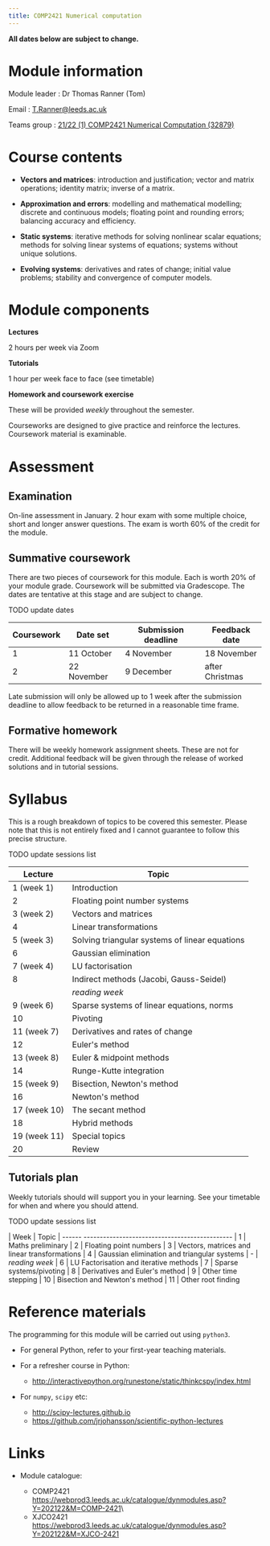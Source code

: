 ```yaml
---
title: COMP2421 Numerical computation
---
```


**All dates below are subject to change.**

# Module information

Module leader
:   Dr Thomas Ranner (Tom)

Email
:   T.Ranner@leeds.ac.uk

Teams group
:   [21/22 (1) COMP2421 Numerical Computation (32879)](https://teams.microsoft.com/l/channel/19%3aSF6JCThw2h0hfRTPmJ4u9eHraovCLyg7I_CCsc7rjT81%40thread.tacv2/General?groupId=43cc2fb7-d867-4498-99c7-385f3eb82e09&tenantId=bdeaeda8-c81d-45ce-863e-5232a535b7cb)

# Course contents

-   **Vectors and matrices**: introduction and justification; vector and matrix operations; identity matrix; inverse of a matrix.

-   **Approximation and errors**: modelling and mathematical modelling; discrete and continuous models; floating point and rounding errors; balancing accuracy and efficiency.

-   **Static systems**: iterative methods for solving nonlinear scalar equations; methods for solving linear systems of equations; systems without unique solutions.

-   **Evolving systems**: derivatives and rates of change; initial value problems; stability and convergence of computer models.

# Module components

**Lectures**

2 hours per week via Zoom

**Tutorials**

1 hour per week face to face (see timetable)

**Homework and coursework exercise**

These will be provided *weekly* throughout the semester.

Courseworks are designed to give practice and reinforce the lectures. Coursework material is examinable.

# Assessment

## Examination

On-line assessment in January. 2 hour exam with some multiple choice, short and longer answer questions. The exam is worth 60% of the credit for the module.

## Summative coursework

There are two pieces of coursework for this module. Each is worth 20% of your module grade. Coursework will be submitted via Gradescope. The dates are tentative at this stage and are subject to change.

TODO update dates

  | Coursework  |Date set     |Submission deadline  |Feedback date    |
  |-------------|-------------|---------------------|-----------------|
  | 1           |11 October   |4 November           |18 November      |
  | 2           |22 November  |9 December           |after Christmas  |

Late submission will only be allowed up to 1 week after the submission deadline to allow feedback to be returned in a reasonable time frame.

## Formative homework

There will be weekly homework assignment sheets. These are not for credit. Additional feedback will be given through the release of worked solutions and in tutorial sessions.

# Syllabus

This is a rough breakdown of topics to be covered this semester. Please note that this is not entirely fixed and I cannot guarantee to follow this precise structure.

TODO update sessions list

 | Lecture    | Topic |
 |------------|------------------------------------------------|
 |1 (week 1)  |Introduction |
 |2           |Floating point number systems |
 |3 (week 2)  |Vectors and matrices |
 |4           |Linear transformations |
 |5 (week 3)  |Solving triangular systems of linear equations |
 |6           |Gaussian elimination |
 |7 (week 4)  |LU factorisation |
 |8           |Indirect methods (Jacobi, Gauss-Seidel) |
 |              |*reading week* |
 |9 (week 6)    |Sparse systems of linear equations, norms |
 |10            |Pivoting |
 |11 (week 7)   |Derivatives and rates of change |
 |12            |Euler's method |
 |13 (week 8)   |Euler & midpoint methods |
 |14            |Runge-Kutte integration |
 |15 (week 9)   |Bisection, Newton's method |
 |16            |Newton's method |
 |17 (week 10)  |The secant method |
 |18            |Hybrid methods |
 |19 (week 11)  |Special topics |
 |20            |Review |

## Tutorials plan

Weekly tutorials should will support you in your learning. See your timetable for when and where you should attend.

TODO update sessions list

| Week | Topic
| ------ ----------------------------------------------
| 1    | Maths preliminary
| 2    | Floating point numbers
| 3    | Vectors, matrices and linear transformations
| 4    | Gaussian elimination and triangular systems
| \-   | *reading week*
| 6    | LU Factorisation and iterative methods
| 7    | Sparse systems/pivoting
| 8    | Derivatives and Euler's method
| 9    | Other time stepping
| 10   | Bisection and Newton's method
| 11   | Other root finding

# Reference materials

The programming for this module will be carried out using `python3`.

-   For general Python, refer to your first-year teaching materials.

-   For a refresher course in Python:

    - <http://interactivepython.org/runestone/static/thinkcspy/index.html>

-   For `numpy`, `scipy` etc:

    - <http://scipy-lectures.github.io>
    - <https://github.com/jrjohansson/scientific-python-lectures>

# Links

-   Module catalogue:

	- COMP2421 <https://webprod3.leeds.ac.uk/catalogue/dynmodules.asp?Y=202122&M=COMP-2421>\
    - XJCO2421 <https://webprod3.leeds.ac.uk/catalogue/dynmodules.asp?Y=202122&M=XJCO-2421>
